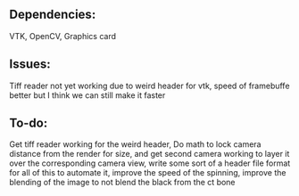 ## Dependencies: 
VTK, OpenCV, Graphics card

## Issues: 
Tiff reader not yet working due to weird header for vtk, speed of framebuffe better but I think we can still make it faster

## To-do: 
Get tiff reader working for the weird header, Do math to lock camera distance from the render for size, and get second camera working to layer it over the corresponding camera view, write some sort of a header file format for all of this to automate it, improve the speed of the spinning, improve the blending of the image to not blend the black from the ct bone
